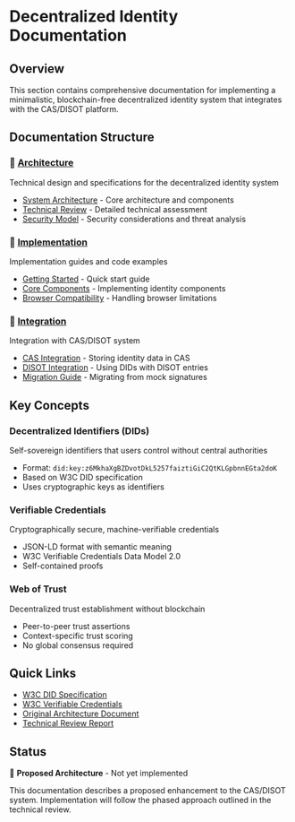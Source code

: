 # Decentralized Identity Documentation

## Overview

This section contains comprehensive documentation for implementing a minimalistic, blockchain-free decentralized identity system that integrates with the CAS/DISOT platform.

## Documentation Structure

### 📁 [Architecture](./architecture/)
Technical design and specifications for the decentralized identity system
- [System Architecture](./architecture/system-design.md) - Core architecture and components
- [Technical Review](./architecture/technical-review.md) - Detailed technical assessment
- [Security Model](./architecture/security-model.md) - Security considerations and threat analysis

### 📁 [Implementation](./implementation/)
Implementation guides and code examples
- [Getting Started](./implementation/getting-started.md) - Quick start guide
- [Core Components](./implementation/core-components.md) - Implementing identity components
- [Browser Compatibility](./implementation/browser-compatibility.md) - Handling browser limitations

### 📁 [Integration](./integration/)
Integration with CAS/DISOT system
- [CAS Integration](./integration/cas-integration.md) - Storing identity data in CAS
- [DISOT Integration](./integration/disot-integration.md) - Using DIDs with DISOT entries
- [Migration Guide](./integration/migration-guide.md) - Migrating from mock signatures

## Key Concepts

### Decentralized Identifiers (DIDs)
Self-sovereign identifiers that users control without central authorities
- Format: `did:key:z6MkhaXgBZDvotDkL5257faiztiGiC2QtKLGpbnnEGta2doK`
- Based on W3C DID specification
- Uses cryptographic keys as identifiers

### Verifiable Credentials
Cryptographically secure, machine-verifiable credentials
- JSON-LD format with semantic meaning
- W3C Verifiable Credentials Data Model 2.0
- Self-contained proofs

### Web of Trust
Decentralized trust establishment without blockchain
- Peer-to-peer trust assertions
- Context-specific trust scoring
- No global consensus required

## Quick Links

- [W3C DID Specification](https://www.w3.org/TR/did-core/)
- [W3C Verifiable Credentials](https://www.w3.org/TR/vc-data-model-2.0/)
- [Original Architecture Document](./architecture/system-design.md)
- [Technical Review Report](./architecture/technical-review.md)

## Status

🚧 **Proposed Architecture** - Not yet implemented

This documentation describes a proposed enhancement to the CAS/DISOT system. Implementation will follow the phased approach outlined in the technical review.